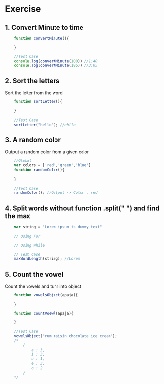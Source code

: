# Exercise 

## 1. Convert Minute to time
```javascript
    function convertMinute(){

    }

    //Test Case
    console.log(convertMinute(100)) //1:40
    console.log(convertMinute(185)) //3:05
```

## 2. Sort the letters
Sort the letter from the word
```javascript
    function sortLetter(){
        
    }
    
    //Test Case
    sortLetter("hello"); //ehllo
```
## 3. A random color
Output a random color from a given color  
```javascript
    //Global
    var colors = ['red','green','blue']
    function randomColor(){
        
    }
    
    //Test Case
    randomColor(); //Output -> Color : red

```

## 4. Split words without function .split(" ") and find the max
```javascript 
    var string = "Lorem ipsum is dummy text"
    
    // Using For

    // Using While
    
    // Test Case
    maxWordLength(string); //Lorem
```

## 5. Count the vowel
Count the vowels and tunr into object
```javascript
    function vowelsObject(apaja){
        
    }

    function countVoewl(apaja){
        
    }
    
    //Test Case
    vowelsObject("rum raisin chocolate ice cream");
    /*
        {
            a : 3,
            i : 3,
            u : 1,
            e : 3,
            o : 2
        }
    */
```
